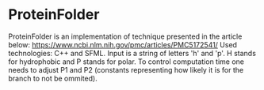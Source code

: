 # ProteinFolder
ProteinFolder is an implementation of technique presented in the article below:
https://www.ncbi.nlm.nih.gov/pmc/articles/PMC5172541/
Used technologies: C++ and SFML.
Input is a string of letters 'h' and 'p'. H stands for hydrophobic and P stands for polar. To control computation time one needs to adjust P1 and P2 (constants representing how likely it is for the branch to not be ommited).
